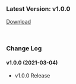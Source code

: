 ### Latest Version: v1.0.0

[Download](https://xyuditqzezxs1008973.cdn.ntruss.com/sdk/GamePotUnrealPlugin_V1.0.0_20210325.zip)

<br/>

### Change Log

#### v1.0.0 (2021-03-04)

- v1.0.0 Release

